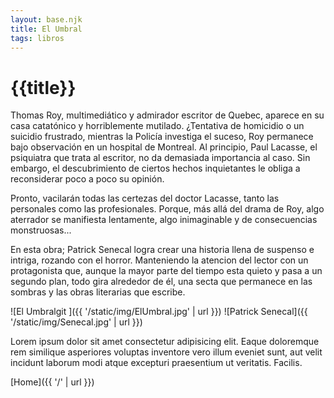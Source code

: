 ```yaml
---
layout: base.njk
title: El Umbral
tags: libros
---
```


# {{title}}

Thomas Roy, multimediático y admirador escritor de Quebec, aparece en su casa catatónico y horriblemente mutilado. ¿Tentativa de homicidio o un suicidio frustrado, mientras la Policía investiga el suceso, Roy permanece bajo observación en un hospital de Montreal. Al principio, Paul Lacasse, el psiquiatra que trata al escritor, no da demasiada importancia al caso. Sin embargo, el descubrimiento de ciertos hechos inquietantes le obliga a reconsiderar poco a poco su opinión.

Pronto, vacilarán todas las certezas del doctor Lacasse, tanto las personales como las profesionales. Porque, más allá del drama de Roy, algo aterrador se manifiesta lentamente, algo inimaginable y de consecuencias monstruosas...

En esta obra; Patrick Senecal logra crear una historia llena de suspenso e intriga, rozando con el horror. Manteniendo la atencion del lector con un protagonista que, aunque la mayor parte del tiempo esta quieto y pasa a un segundo plan, todo gira alrededor de él, una secta que permanece en las sombras y las obras literarias que escribe.  

![El Umbralgit ]({{ '/static/img/ElUmbral.jpg' | url }})
![Patrick Senecal]({{ '/static/img/Senecal.jpg' | url }})

Lorem ipsum dolor sit amet consectetur adipisicing elit. Eaque doloremque rem similique asperiores voluptas inventore vero illum eveniet sunt, aut velit incidunt laborum modi atque excepturi praesentium ut veritatis. Facilis.

[Home]({{ '/' | url }})
